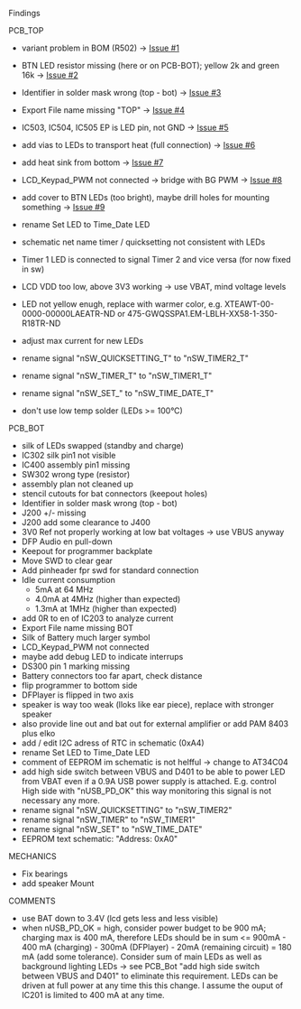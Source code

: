 Findings

PCB_TOP
- variant problem in BOM (R502) -> [Issue #1](https://github.com/mariuste/LCD_Timer_Clock/issues/1)
- BTN LED resistor missing (here or on PCB-BOT); yellow 2k and green 16k -> [Issue #2](https://github.com/mariuste/LCD_Timer_Clock/issues/2)
- Identifier in solder mask wrong (top - bot) -> [Issue #3](https://github.com/mariuste/LCD_Timer_Clock/issues/3)
- Export File name missing "TOP" -> [Issue #4](https://github.com/mariuste/LCD_Timer_Clock/issues/4)
- IC503, IC504, IC505 EP is LED pin, not GND -> [Issue #5](https://github.com/mariuste/LCD_Timer_Clock/issues/5)
- add vias to LEDs to transport heat (full connection) -> [Issue #6](https://github.com/mariuste/LCD_Timer_Clock/issues/6)
- add heat sink from bottom -> [Issue #7](https://github.com/mariuste/LCD_Timer_Clock/issues/7)
- LCD_Keypad_PWM not connected -> bridge with BG PWM -> [Issue #8](https://github.com/mariuste/LCD_Timer_Clock/issues/8)
- add cover to BTN LEDs (too bright), maybe drill holes for mounting something -> [Issue #9](https://github.com/mariuste/LCD_Timer_Clock/issues/9)
- rename Set LED to Time_Date LED 
- schematic net name timer / quicksetting not consistent with LEDs
- Timer 1 LED is connected to signal Timer 2 and vice versa (for now fixed in sw)
- LCD VDD too low, above 3V3 working -> use VBAT, mind voltage levels
- LED not yellow enugh, replace with warmer color, e.g. XTEAWT-00-0000-00000LAEATR-ND or 475-GWQSSPA1.EM-LBLH-XX58-1-350-R18TR-ND
- adjust max current for new LEDs
- rename signal "nSW_QUICKSETTING_T" to "nSW_TIMER2_T"
- rename signal "nSW_TIMER_T" to "nSW_TIMER1_T"
- rename signal "nSW_SET_" to "nSW_TIME_DATE_T"

- don't use low temp solder (LEDs >= 100°C)

PCB_BOT
- silk of LEDs swapped (standby and charge)
- IC302 silk pin1 not visible
- IC400 assembly pin1 missing
- SW302 wrong type (resistor)
- assembly plan not cleaned up
- stencil cutouts for bat connectors (keepout holes)
- Identifier in solder mask wrong (top - bot)
- J200 +/- missing
- J200 add some clearance to J400
- 3V0 Ref not properly working at low bat voltages -> use VBUS anyway
- DFP Audio en pull-down
- Keepout for programmer backplate
- Move SWD to clear gear
- Add pinheader fpr swd for standard connection
- Idle current consumption
  - 5mA at 64 MHz
  - 4.0mA at 4MHz (higher than expected)
  - 1.3mA at 1MHz (higher than expected)
- add 0R to en of IC203 to analyze current
- Export File name missing BOT
- Silk of Battery much larger symbol
- LCD_Keypad_PWM not connected
- maybe add debug LED to indicate interrups
- DS300 pin 1 marking missing
- Battery connectors too far apart, check distance
- flip programmer to bottom side
- DFPlayer is flipped in two axis
- speaker is way too weak (lloks like ear piece), replace with stronger speaker
- also provide line out and bat out for external amplifier or add PAM 8403 plus elko
- add / edit I2C adress of RTC in schematic (0xA4)
- rename Set LED to Time_Date LED 
- comment of EEPROM im schematic is not helfful -> change to AT34C04
- add high side switch between VBUS and D401 to be able to power LED from VBAT even if a 0.9A USB power supply is attached. E.g. control High side with  "nUSB_PD_OK" this way monitoring this signal is not necessary any more.
- rename signal "nSW_QUICKSETTING" to "nSW_TIMER2"
- rename signal "nSW_TIMER" to "nSW_TIMER1"
- rename signal "nSW_SET" to "nSW_TIME_DATE"
- EEPROM text schematic: "Address: 0xA0"

MECHANICS
- Fix bearings
- add speaker Mount

COMMENTS
- use BAT down to 3.4V (lcd gets less and less visible)
- when nUSB_PD_OK = high, consider power budget to be 900 mA; charging max is 400 mA, therefore LEDs should be in sum <= 900mA - 400 mA (charging) - 300mA (DFPlayer) - 20mA (remaining circuit) = 180 mA (add some tolerance). Consider sum of main LEDs as well as background lighting LEDs -> see PCB_Bot "add high side switch between VBUS and D401" to eliminate this requirement. LEDs can be driven at full power at any time this this change. I assume the ouput of IC201 is limited to 400 mA at any time.
